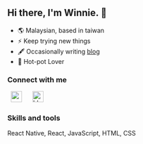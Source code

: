 ## Hi there, I'm Winnie. 👋

- 🌎 Malaysian, based in taiwan
- ⚡ Keep trying new things
- 🖋️ Occasionally writing [blog](https://winnie0609.github.io/blog/) 
- 🍲 Hot-pot Lover 

### Connect with me
&nbsp;&nbsp;<a href="mailto:winnieong0609@gmail.com"><img alt="medium" width="25" src="https://user-images.githubusercontent.com/49323767/116335304-3c040300-a809-11eb-9398-229b60be6812.png"></a>&nbsp;&nbsp;&nbsp;&nbsp;&nbsp;
<a href="/"><img alt="blog" width="25" src="https://user-images.githubusercontent.com/49323767/116332621-b2eacd00-a804-11eb-938f-491b553975f5.png"></a>&nbsp;&nbsp;&nbsp;&nbsp;

### Skills and tools
React Native, React, JavaScript, HTML, CSS

